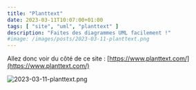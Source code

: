 ```yaml
---
title: "Planttext"
date: 2023-03-11T10:07:00+01:00
tags: [ "site", "uml", "planttext" ]
description: "Faites des diagrammes UML facilement !"
#image: /images/posts/2023-03-11-planttext.png
---
```


Allez donc voir du côté de ce site : [https://www.planttext.com/](https://www.planttext.com/) 

![2023-03-11-planttext.png](/images/posts/2023-03-11-planttext.png)